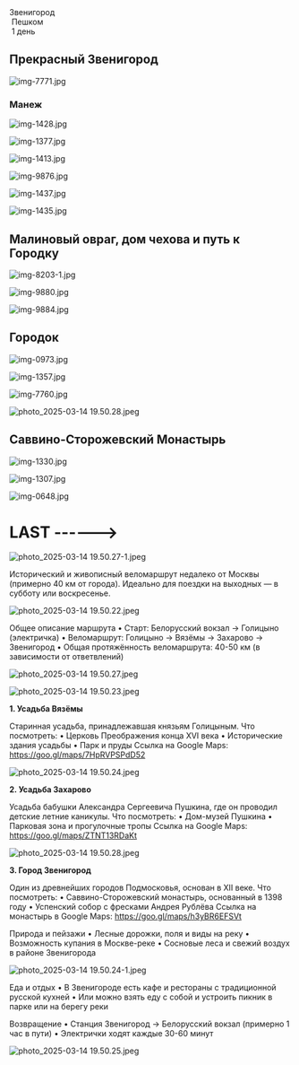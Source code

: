 
<meta property="og:title" content="Звенигород">
<meta property="og:description" content="Пешком по городу">
<meta property="og:image" content="https://andrewalevin.github.io/journeys/zvenigorod/zvenigorod-rozgd.jpg">

<link rel="stylesheet" href="../assets-custom/css/style-markdown.css">
<div class="cover-container" style="background-image: url('zvenigorod-rozgd.jpg');">
	<div class="cover-text">
		<div class="cover-title">Звенигород</div>
		<div class="cover-description">
			<div>
                <img class="cover-icon" src="../assets-custom/icon-footsteps.png" loading="lazy" alt="" />
                <span>Пешком</span>
            </div>
            <div>
                <img class="cover-icon" loading="lazy" src="../assets-custom/icon-time.png" alt=""  />
                <span>1 день</span>
            </div>
		</div>
	</div>
</div>

<div id="map"></div>


## Прекрасный Звенигород

![img-7771.jpg](../0-images/zvenigorod/img-7771.jpg)


### Манеж

![img-1428.jpg](../0-images/zvenigorod/img-1428.jpg)

![img-1377.jpg](../0-images/zvenigorod/img-1377.jpg)

![img-1413.jpg](../0-images/zvenigorod/img-1413.jpg)

![img-9876.jpg](../0-images/zvenigorod/img-9876.jpg)



![img-1437.jpg](../0-images/zvenigorod/img-1437.jpg)

![img-1435.jpg](../0-images/zvenigorod/img-1435.jpg)






## Малиновый овраг, дом чехова и путь к Городку

![img-8203-1.jpg](../0-images/zvenigorod/img-8203-1.jpg)

![img-9880.jpg](../0-images/zvenigorod/img-9880.jpg)

![img-9884.jpg](../0-images/zvenigorod/img-9884.jpg)



## Городок

![img-0973.jpg](../0-images/zvenigorod/img-0973.jpg)

![img-1357.jpg](../0-images/zvenigorod/img-1357.jpg)

![img-7760.jpg](../0-images/zvenigorod/img-7760.jpg)

![photo_2025-03-14 19.50.28.jpeg](imgs/photo_2025-03-14%2019.50.28.jpeg)



## Саввино-Сторожевский Монастырь

![img-1330.jpg](../0-images/zvenigorod-mon/img-1330.jpg)

![img-1307.jpg](../0-images/zvenigorod-mon/img-1307.jpg)

![img-0648.jpg](../0-images/zvenigorod-mon/img-0648.jpg)










# LAST ------>

![photo_2025-03-14 19.50.27-1.jpeg](imgs/photo_2025-03-14%2019.50.27-1.jpeg)

Исторический и живописный веломаршрут недалеко от Москвы (примерно 40 км от города).
Идеально для поездки на выходных — в субботу или воскресенье.

![photo_2025-03-14 19.50.22.jpeg](imgs/photo_2025-03-14%2019.50.22.jpeg)

Общее описание маршрута
•	Старт: Белорусский вокзал → Голицыно (электричка)
•	Веломаршрут: Голицыно → Вязёмы → Захарово → Звенигород
•	Общая протяжённость веломаршрута: 40-50 км (в зависимости от ответвлений)

![photo_2025-03-14 19.50.27.jpeg](imgs/photo_2025-03-14%2019.50.27.jpeg)

![photo_2025-03-14 19.50.23.jpeg](imgs/photo_2025-03-14%2019.50.23.jpeg)

**1. Усадьба Вязёмы**

Старинная усадьба, принадлежавшая князьям Голицыным.
Что посмотреть:
•	Церковь Преображения конца XVI века
•	Исторические здания усадьбы
•	Парк и пруды
Ссылка на Google Maps:
https://goo.gl/maps/7HpRVPSPdD52

![photo_2025-03-14 19.50.24.jpeg](imgs/photo_2025-03-14%2019.50.24.jpeg)

**2. Усадьба Захарово**

Усадьба бабушки Александра Сергеевича Пушкина, где он проводил детские летние каникулы.
Что посмотреть:
•	Дом-музей Пушкина
•	Парковая зона и прогулочные тропы
Ссылка на Google Maps:
https://goo.gl/maps/ZTNT13RDaKt

![photo_2025-03-14 19.50.28.jpeg](imgs/photo_2025-03-14%2019.50.28.jpeg)

**3. Город Звенигород**

Один из древнейших городов Подмосковья, основан в XII веке.
Что посмотреть:
•	Саввино-Сторожевский монастырь, основанный в 1398 году
•	Успенский собор с фресками Андрея Рублёва
Ссылка на монастырь в Google Maps:
https://goo.gl/maps/h3yBR6EFSVt


Природа и пейзажи
•	Лесные дорожки, поля и виды на реку
•	Возможность купания в Москве-реке
•	Сосновые леса и свежий воздух в районе Звенигорода

![photo_2025-03-14 19.50.24-1.jpeg](imgs/photo_2025-03-14%2019.50.24-1.jpeg)

Еда и отдых
•	В Звенигороде есть кафе и рестораны с традиционной русской кухней
•	Или можно взять еду с собой и устроить пикник в парке или на берегу реки

Возвращение
•	Станция Звенигород → Белорусский вокзал (примерно 1 час в пути)
•	Электрички ходят каждые 30-60 минут

![photo_2025-03-14 19.50.25.jpeg](imgs/photo_2025-03-14%2019.50.25.jpeg)









<link href="https://api.mapbox.com/mapbox-gl-js/v3.10.0/mapbox-gl.css" rel="stylesheet">
<script src="https://api.mapbox.com/mapbox-gl-js/v3.10.0/mapbox-gl.js"></script>
<script src="https://cdn.jsdelivr.net/npm/js-yaml@4.1.0/dist/js-yaml.min.js"></script>
<script src="../assets-custom/js/cozy-journey.js"></script>
<script>architectMap({
    tracks: [
        {path: 'zvenigorod-bus.gpx', color: 'blue'}, 
        {path: 'zvenigorod-gorod-hike.gpx'}], 
    points: 'points.yaml',
    zoom: 7.2,
    center: [37.49433, 55.59333],
    fitDuration: 6000
});
</script>

